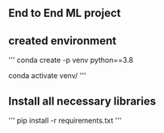## End to End ML project

## created environment
'''
conda create -p venv python==3.8

conda activate venv/
'''
## Install all necessary libraries
'''
pip install -r requirements.txt
'''